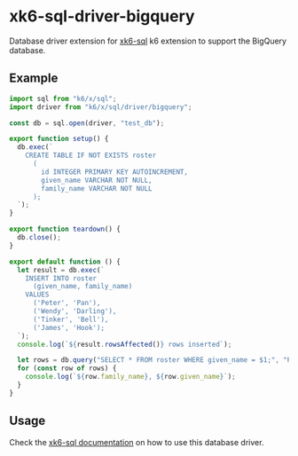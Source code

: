 # xk6-sql-driver-bigquery

Database driver extension for [xk6-sql](https://github.com/grafana/xk6-sql) k6 extension to support the BigQuery database.

## Example

```JavaScript file=examples/example.js
import sql from "k6/x/sql";
import driver from "k6/x/sql/driver/bigquery";

const db = sql.open(driver, "test_db");

export function setup() {
  db.exec(`
    CREATE TABLE IF NOT EXISTS roster
      (
        id INTEGER PRIMARY KEY AUTOINCREMENT,
        given_name VARCHAR NOT NULL,
        family_name VARCHAR NOT NULL
      );
  `);
}

export function teardown() {
  db.close();
}

export default function () {
  let result = db.exec(`
    INSERT INTO roster
      (given_name, family_name)
    VALUES
      ('Peter', 'Pan'),
      ('Wendy', 'Darling'),
      ('Tinker', 'Bell'),
      ('James', 'Hook');
  `);
  console.log(`${result.rowsAffected()} rows inserted`);

  let rows = db.query("SELECT * FROM roster WHERE given_name = $1;", "Peter");
  for (const row of rows) {
    console.log(`${row.family_name}, ${row.given_name}`);
  }
}
```

## Usage

Check the [xk6-sql documentation](https://github.com/grafana/xk6-sql) on how to use this database driver.
